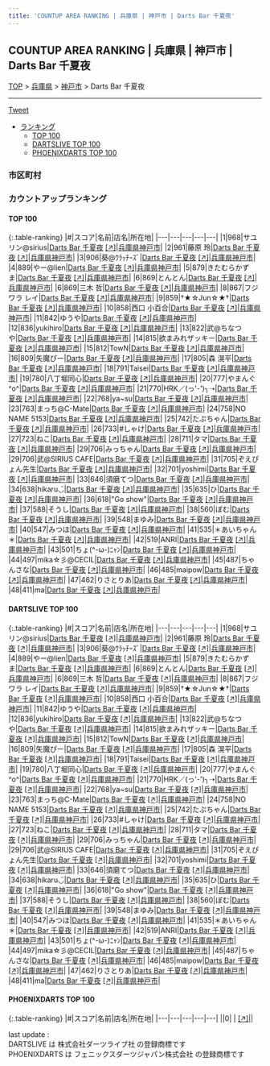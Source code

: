 ```yaml
---
title: 'COUNTUP AREA RANKING | 兵庫県 | 神戸市 | Darts Bar 千夏夜'
---
```

## COUNTUP AREA RANKING | 兵庫県 | 神戸市 | Darts Bar 千夏夜

[TOP](/darts/rank/) > [兵庫県](/darts/rank/兵庫県/) > [神戸市](/darts/rank/兵庫県/神戸市/) > Darts Bar 千夏夜

___

<a href="https://twitter.com/share?ref_src=twsrc%5Etfw" data-text="COUNTUP AREA RANKING | 兵庫県神戸市Darts Bar 千夏夜" class="twitter-share-button" data-hashtags="DARTSLIVE,PHOENIXDARTS,darts,ダーツ" data-show-count="false">Tweet</a>

* [ランキング](#カウントアップランキング)
    * [TOP 100](#top-100)
    * [DARTSLIVE TOP 100](#dartslive-top-100)
    * [PHOENIXDARTS TOP 100](#phoenixdarts-top-100)

### 市区町村

<ul>

</ul>

### カウントアップランキング

#### TOP 100



{:.table-ranking}
|#|スコア|名前|店名|所在地|
|---|---|---|---|---|
|1|968|<span class="rank-name-dl">サユリン@sirius</span>|<a href="/darts/rank/shops/59bc6b3958b400a425d56fb0e5c39bac.html">Darts Bar 千夏夜</a> <a href="https://search.dartslive.com/jp/shop/59bc6b3958b400a425d56fb0e5c39bac">[↗]</a>|<a href="/darts/rank/兵庫県/神戸市">兵庫県神戸市</a>|
|2|961|<span class="rank-name-dl">藤原 玲</span>|<a href="/darts/rank/shops/59bc6b3958b400a425d56fb0e5c39bac.html">Darts Bar 千夏夜</a> <a href="https://search.dartslive.com/jp/shop/59bc6b3958b400a425d56fb0e5c39bac">[↗]</a>|<a href="/darts/rank/兵庫県/神戸市">兵庫県神戸市</a>|
|3|906|<span class="rank-name-dl">葵@ｳﾗｯﾁｰｽﾞ</span>|<a href="/darts/rank/shops/59bc6b3958b400a425d56fb0e5c39bac.html">Darts Bar 千夏夜</a> <a href="https://search.dartslive.com/jp/shop/59bc6b3958b400a425d56fb0e5c39bac">[↗]</a>|<a href="/darts/rank/兵庫県/神戸市">兵庫県神戸市</a>|
|4|889|<span class="rank-name-dl">やー@lien</span>|<a href="/darts/rank/shops/59bc6b3958b400a425d56fb0e5c39bac.html">Darts Bar 千夏夜</a> <a href="https://search.dartslive.com/jp/shop/59bc6b3958b400a425d56fb0e5c39bac">[↗]</a>|<a href="/darts/rank/兵庫県/神戸市">兵庫県神戸市</a>|
|5|879|<span class="rank-name-dl">きたむらかずま</span>|<a href="/darts/rank/shops/59bc6b3958b400a425d56fb0e5c39bac.html">Darts Bar 千夏夜</a> <a href="https://search.dartslive.com/jp/shop/59bc6b3958b400a425d56fb0e5c39bac">[↗]</a>|<a href="/darts/rank/兵庫県/神戸市">兵庫県神戸市</a>|
|6|869|<span class="rank-name-dl">とんとん</span>|<a href="/darts/rank/shops/59bc6b3958b400a425d56fb0e5c39bac.html">Darts Bar 千夏夜</a> <a href="https://search.dartslive.com/jp/shop/59bc6b3958b400a425d56fb0e5c39bac">[↗]</a>|<a href="/darts/rank/兵庫県/神戸市">兵庫県神戸市</a>|
|6|869|<span class="rank-name-dl">三木 哲</span>|<a href="/darts/rank/shops/59bc6b3958b400a425d56fb0e5c39bac.html">Darts Bar 千夏夜</a> <a href="https://search.dartslive.com/jp/shop/59bc6b3958b400a425d56fb0e5c39bac">[↗]</a>|<a href="/darts/rank/兵庫県/神戸市">兵庫県神戸市</a>|
|8|867|<span class="rank-name-dl">フジワラ レイ</span>|<a href="/darts/rank/shops/59bc6b3958b400a425d56fb0e5c39bac.html">Darts Bar 千夏夜</a> <a href="https://search.dartslive.com/jp/shop/59bc6b3958b400a425d56fb0e5c39bac">[↗]</a>|<a href="/darts/rank/兵庫県/神戸市">兵庫県神戸市</a>|
|9|859|<span class="rank-name-dl">†★☆Jun☆★†</span>|<a href="/darts/rank/shops/59bc6b3958b400a425d56fb0e5c39bac.html">Darts Bar 千夏夜</a> <a href="https://search.dartslive.com/jp/shop/59bc6b3958b400a425d56fb0e5c39bac">[↗]</a>|<a href="/darts/rank/兵庫県/神戸市">兵庫県神戸市</a>|
|10|858|<span class="rank-name-dl">西口 小百合</span>|<a href="/darts/rank/shops/59bc6b3958b400a425d56fb0e5c39bac.html">Darts Bar 千夏夜</a> <a href="https://search.dartslive.com/jp/shop/59bc6b3958b400a425d56fb0e5c39bac">[↗]</a>|<a href="/darts/rank/兵庫県/神戸市">兵庫県神戸市</a>|
|11|842|<span class="rank-name-dl">ゆうや</span>|<a href="/darts/rank/shops/59bc6b3958b400a425d56fb0e5c39bac.html">Darts Bar 千夏夜</a> <a href="https://search.dartslive.com/jp/shop/59bc6b3958b400a425d56fb0e5c39bac">[↗]</a>|<a href="/darts/rank/兵庫県/神戸市">兵庫県神戸市</a>|
|12|836|<span class="rank-name-dl">yukihiro</span>|<a href="/darts/rank/shops/59bc6b3958b400a425d56fb0e5c39bac.html">Darts Bar 千夏夜</a> <a href="https://search.dartslive.com/jp/shop/59bc6b3958b400a425d56fb0e5c39bac">[↗]</a>|<a href="/darts/rank/兵庫県/神戸市">兵庫県神戸市</a>|
|13|822|<span class="rank-name-dl">武@ちなつや</span>|<a href="/darts/rank/shops/59bc6b3958b400a425d56fb0e5c39bac.html">Darts Bar 千夏夜</a> <a href="https://search.dartslive.com/jp/shop/59bc6b3958b400a425d56fb0e5c39bac">[↗]</a>|<a href="/darts/rank/兵庫県/神戸市">兵庫県神戸市</a>|
|14|815|<span class="rank-name-dl">欲まみれザッキー</span>|<a href="/darts/rank/shops/59bc6b3958b400a425d56fb0e5c39bac.html">Darts Bar 千夏夜</a> <a href="https://search.dartslive.com/jp/shop/59bc6b3958b400a425d56fb0e5c39bac">[↗]</a>|<a href="/darts/rank/兵庫県/神戸市">兵庫県神戸市</a>|
|15|812|<span class="rank-name-dl">TowN</span>|<a href="/darts/rank/shops/59bc6b3958b400a425d56fb0e5c39bac.html">Darts Bar 千夏夜</a> <a href="https://search.dartslive.com/jp/shop/59bc6b3958b400a425d56fb0e5c39bac">[↗]</a>|<a href="/darts/rank/兵庫県/神戸市">兵庫県神戸市</a>|
|16|809|<span class="rank-name-dl">矢魔ぴー</span>|<a href="/darts/rank/shops/59bc6b3958b400a425d56fb0e5c39bac.html">Darts Bar 千夏夜</a> <a href="https://search.dartslive.com/jp/shop/59bc6b3958b400a425d56fb0e5c39bac">[↗]</a>|<a href="/darts/rank/兵庫県/神戸市">兵庫県神戸市</a>|
|17|805|<span class="rank-name-dl">森 滉平</span>|<a href="/darts/rank/shops/59bc6b3958b400a425d56fb0e5c39bac.html">Darts Bar 千夏夜</a> <a href="https://search.dartslive.com/jp/shop/59bc6b3958b400a425d56fb0e5c39bac">[↗]</a>|<a href="/darts/rank/兵庫県/神戸市">兵庫県神戸市</a>|
|18|791|<span class="rank-name-dl">Taisei</span>|<a href="/darts/rank/shops/59bc6b3958b400a425d56fb0e5c39bac.html">Darts Bar 千夏夜</a> <a href="https://search.dartslive.com/jp/shop/59bc6b3958b400a425d56fb0e5c39bac">[↗]</a>|<a href="/darts/rank/兵庫県/神戸市">兵庫県神戸市</a>|
|19|780|<span class="rank-name-dl">八丁堀同心</span>|<a href="/darts/rank/shops/59bc6b3958b400a425d56fb0e5c39bac.html">Darts Bar 千夏夜</a> <a href="https://search.dartslive.com/jp/shop/59bc6b3958b400a425d56fb0e5c39bac">[↗]</a>|<a href="/darts/rank/兵庫県/神戸市">兵庫県神戸市</a>|
|20|777|<span class="rank-name-dl">やまんぐ ^o^</span>|<a href="/darts/rank/shops/59bc6b3958b400a425d56fb0e5c39bac.html">Darts Bar 千夏夜</a> <a href="https://search.dartslive.com/jp/shop/59bc6b3958b400a425d56fb0e5c39bac">[↗]</a>|<a href="/darts/rank/兵庫県/神戸市">兵庫県神戸市</a>|
|21|770|<span class="rank-name-dl">HRK／(っ&#x27;-&#x27;)╮➝</span>|<a href="/darts/rank/shops/59bc6b3958b400a425d56fb0e5c39bac.html">Darts Bar 千夏夜</a> <a href="https://search.dartslive.com/jp/shop/59bc6b3958b400a425d56fb0e5c39bac">[↗]</a>|<a href="/darts/rank/兵庫県/神戸市">兵庫県神戸市</a>|
|22|768|<span class="rank-name-dl">ya~su</span>|<a href="/darts/rank/shops/59bc6b3958b400a425d56fb0e5c39bac.html">Darts Bar 千夏夜</a> <a href="https://search.dartslive.com/jp/shop/59bc6b3958b400a425d56fb0e5c39bac">[↗]</a>|<a href="/darts/rank/兵庫県/神戸市">兵庫県神戸市</a>|
|23|763|<span class="rank-name-dl">まっち@C-Mate</span>|<a href="/darts/rank/shops/59bc6b3958b400a425d56fb0e5c39bac.html">Darts Bar 千夏夜</a> <a href="https://search.dartslive.com/jp/shop/59bc6b3958b400a425d56fb0e5c39bac">[↗]</a>|<a href="/darts/rank/兵庫県/神戸市">兵庫県神戸市</a>|
|24|758|<span class="rank-name-dl">NO NAME 5153</span>|<a href="/darts/rank/shops/59bc6b3958b400a425d56fb0e5c39bac.html">Darts Bar 千夏夜</a> <a href="https://search.dartslive.com/jp/shop/59bc6b3958b400a425d56fb0e5c39bac">[↗]</a>|<a href="/darts/rank/兵庫県/神戸市">兵庫県神戸市</a>|
|25|742|<span class="rank-name-dl">たぷちゃん</span>|<a href="/darts/rank/shops/59bc6b3958b400a425d56fb0e5c39bac.html">Darts Bar 千夏夜</a> <a href="https://search.dartslive.com/jp/shop/59bc6b3958b400a425d56fb0e5c39bac">[↗]</a>|<a href="/darts/rank/兵庫県/神戸市">兵庫県神戸市</a>|
|26|733|<span class="rank-name-dl">#しゃけ</span>|<a href="/darts/rank/shops/59bc6b3958b400a425d56fb0e5c39bac.html">Darts Bar 千夏夜</a> <a href="https://search.dartslive.com/jp/shop/59bc6b3958b400a425d56fb0e5c39bac">[↗]</a>|<a href="/darts/rank/兵庫県/神戸市">兵庫県神戸市</a>|
|27|723|<span class="rank-name-dl">ねこ</span>|<a href="/darts/rank/shops/59bc6b3958b400a425d56fb0e5c39bac.html">Darts Bar 千夏夜</a> <a href="https://search.dartslive.com/jp/shop/59bc6b3958b400a425d56fb0e5c39bac">[↗]</a>|<a href="/darts/rank/兵庫県/神戸市">兵庫県神戸市</a>|
|28|711|<span class="rank-name-dl">タマ</span>|<a href="/darts/rank/shops/59bc6b3958b400a425d56fb0e5c39bac.html">Darts Bar 千夏夜</a> <a href="https://search.dartslive.com/jp/shop/59bc6b3958b400a425d56fb0e5c39bac">[↗]</a>|<a href="/darts/rank/兵庫県/神戸市">兵庫県神戸市</a>|
|29|706|<span class="rank-name-dl">みっちゃん</span>|<a href="/darts/rank/shops/59bc6b3958b400a425d56fb0e5c39bac.html">Darts Bar 千夏夜</a> <a href="https://search.dartslive.com/jp/shop/59bc6b3958b400a425d56fb0e5c39bac">[↗]</a>|<a href="/darts/rank/兵庫県/神戸市">兵庫県神戸市</a>|
|29|706|<span class="rank-name-dl">武@SIRIUS CAFE</span>|<a href="/darts/rank/shops/59bc6b3958b400a425d56fb0e5c39bac.html">Darts Bar 千夏夜</a> <a href="https://search.dartslive.com/jp/shop/59bc6b3958b400a425d56fb0e5c39bac">[↗]</a>|<a href="/darts/rank/兵庫県/神戸市">兵庫県神戸市</a>|
|31|705|<span class="rank-name-dl">ぞえぴょん先生</span>|<a href="/darts/rank/shops/59bc6b3958b400a425d56fb0e5c39bac.html">Darts Bar 千夏夜</a> <a href="https://search.dartslive.com/jp/shop/59bc6b3958b400a425d56fb0e5c39bac">[↗]</a>|<a href="/darts/rank/兵庫県/神戸市">兵庫県神戸市</a>|
|32|701|<span class="rank-name-dl">yoshimi</span>|<a href="/darts/rank/shops/59bc6b3958b400a425d56fb0e5c39bac.html">Darts Bar 千夏夜</a> <a href="https://search.dartslive.com/jp/shop/59bc6b3958b400a425d56fb0e5c39bac">[↗]</a>|<a href="/darts/rank/兵庫県/神戸市">兵庫県神戸市</a>|
|33|646|<span class="rank-name-dl">須磨てつ</span>|<a href="/darts/rank/shops/59bc6b3958b400a425d56fb0e5c39bac.html">Darts Bar 千夏夜</a> <a href="https://search.dartslive.com/jp/shop/59bc6b3958b400a425d56fb0e5c39bac">[↗]</a>|<a href="/darts/rank/兵庫県/神戸市">兵庫県神戸市</a>|
|34|638|<span class="rank-name-dl">hikaru◡̈</span>|<a href="/darts/rank/shops/59bc6b3958b400a425d56fb0e5c39bac.html">Darts Bar 千夏夜</a> <a href="https://search.dartslive.com/jp/shop/59bc6b3958b400a425d56fb0e5c39bac">[↗]</a>|<a href="/darts/rank/兵庫県/神戸市">兵庫県神戸市</a>|
|35|635|<span class="rank-name-dl">ひ</span>|<a href="/darts/rank/shops/59bc6b3958b400a425d56fb0e5c39bac.html">Darts Bar 千夏夜</a> <a href="https://search.dartslive.com/jp/shop/59bc6b3958b400a425d56fb0e5c39bac">[↗]</a>|<a href="/darts/rank/兵庫県/神戸市">兵庫県神戸市</a>|
|36|618|<span class="rank-name-dl">&quot;Go show&quot;</span>|<a href="/darts/rank/shops/59bc6b3958b400a425d56fb0e5c39bac.html">Darts Bar 千夏夜</a> <a href="https://search.dartslive.com/jp/shop/59bc6b3958b400a425d56fb0e5c39bac">[↗]</a>|<a href="/darts/rank/兵庫県/神戸市">兵庫県神戸市</a>|
|37|588|<span class="rank-name-dl">そうし</span>|<a href="/darts/rank/shops/59bc6b3958b400a425d56fb0e5c39bac.html">Darts Bar 千夏夜</a> <a href="https://search.dartslive.com/jp/shop/59bc6b3958b400a425d56fb0e5c39bac">[↗]</a>|<a href="/darts/rank/兵庫県/神戸市">兵庫県神戸市</a>|
|38|560|<span class="rank-name-dl">ぽむ</span>|<a href="/darts/rank/shops/59bc6b3958b400a425d56fb0e5c39bac.html">Darts Bar 千夏夜</a> <a href="https://search.dartslive.com/jp/shop/59bc6b3958b400a425d56fb0e5c39bac">[↗]</a>|<a href="/darts/rank/兵庫県/神戸市">兵庫県神戸市</a>|
|39|548|<span class="rank-name-dl">まゆみ</span>|<a href="/darts/rank/shops/59bc6b3958b400a425d56fb0e5c39bac.html">Darts Bar 千夏夜</a> <a href="https://search.dartslive.com/jp/shop/59bc6b3958b400a425d56fb0e5c39bac">[↗]</a>|<a href="/darts/rank/兵庫県/神戸市">兵庫県神戸市</a>|
|40|547|<span class="rank-name-dl">みつほ</span>|<a href="/darts/rank/shops/59bc6b3958b400a425d56fb0e5c39bac.html">Darts Bar 千夏夜</a> <a href="https://search.dartslive.com/jp/shop/59bc6b3958b400a425d56fb0e5c39bac">[↗]</a>|<a href="/darts/rank/兵庫県/神戸市">兵庫県神戸市</a>|
|41|535|<span class="rank-name-dl">＊あいちゃん＊</span>|<a href="/darts/rank/shops/59bc6b3958b400a425d56fb0e5c39bac.html">Darts Bar 千夏夜</a> <a href="https://search.dartslive.com/jp/shop/59bc6b3958b400a425d56fb0e5c39bac">[↗]</a>|<a href="/darts/rank/兵庫県/神戸市">兵庫県神戸市</a>|
|42|519|<span class="rank-name-dl">ANRI</span>|<a href="/darts/rank/shops/59bc6b3958b400a425d56fb0e5c39bac.html">Darts Bar 千夏夜</a> <a href="https://search.dartslive.com/jp/shop/59bc6b3958b400a425d56fb0e5c39bac">[↗]</a>|<a href="/darts/rank/兵庫県/神戸市">兵庫県神戸市</a>|
|43|501|<span class="rank-name-dl">ちょ(^-ω-)ﾆｬﾝ</span>|<a href="/darts/rank/shops/59bc6b3958b400a425d56fb0e5c39bac.html">Darts Bar 千夏夜</a> <a href="https://search.dartslive.com/jp/shop/59bc6b3958b400a425d56fb0e5c39bac">[↗]</a>|<a href="/darts/rank/兵庫県/神戸市">兵庫県神戸市</a>|
|44|497|<span class="rank-name-dl">mika☆彡@CECIL</span>|<a href="/darts/rank/shops/59bc6b3958b400a425d56fb0e5c39bac.html">Darts Bar 千夏夜</a> <a href="https://search.dartslive.com/jp/shop/59bc6b3958b400a425d56fb0e5c39bac">[↗]</a>|<a href="/darts/rank/兵庫県/神戸市">兵庫県神戸市</a>|
|45|487|<span class="rank-name-dl">ちゃんさな</span>|<a href="/darts/rank/shops/59bc6b3958b400a425d56fb0e5c39bac.html">Darts Bar 千夏夜</a> <a href="https://search.dartslive.com/jp/shop/59bc6b3958b400a425d56fb0e5c39bac">[↗]</a>|<a href="/darts/rank/兵庫県/神戸市">兵庫県神戸市</a>|
|46|485|<span class="rank-name-dl">maipow</span>|<a href="/darts/rank/shops/59bc6b3958b400a425d56fb0e5c39bac.html">Darts Bar 千夏夜</a> <a href="https://search.dartslive.com/jp/shop/59bc6b3958b400a425d56fb0e5c39bac">[↗]</a>|<a href="/darts/rank/兵庫県/神戸市">兵庫県神戸市</a>|
|47|462|<span class="rank-name-dl">りさとりあ</span>|<a href="/darts/rank/shops/59bc6b3958b400a425d56fb0e5c39bac.html">Darts Bar 千夏夜</a> <a href="https://search.dartslive.com/jp/shop/59bc6b3958b400a425d56fb0e5c39bac">[↗]</a>|<a href="/darts/rank/兵庫県/神戸市">兵庫県神戸市</a>|
|48|411|<span class="rank-name-dl">ma</span>|<a href="/darts/rank/shops/59bc6b3958b400a425d56fb0e5c39bac.html">Darts Bar 千夏夜</a> <a href="https://search.dartslive.com/jp/shop/59bc6b3958b400a425d56fb0e5c39bac">[↗]</a>|<a href="/darts/rank/兵庫県/神戸市">兵庫県神戸市</a>|


#### DARTSLIVE TOP 100



{:.table-ranking}
|#|スコア|名前|店名|所在地|
|---|---|---|---|---|
|1|968|<span class="rank-name-dl">サユリン@sirius</span>|<a href="/darts/rank/shops/59bc6b3958b400a425d56fb0e5c39bac.html">Darts Bar 千夏夜</a> <a href="https://search.dartslive.com/jp/shop/59bc6b3958b400a425d56fb0e5c39bac">[↗]</a>|<a href="/darts/rank/兵庫県/神戸市">兵庫県神戸市</a>|
|2|961|<span class="rank-name-dl">藤原 玲</span>|<a href="/darts/rank/shops/59bc6b3958b400a425d56fb0e5c39bac.html">Darts Bar 千夏夜</a> <a href="https://search.dartslive.com/jp/shop/59bc6b3958b400a425d56fb0e5c39bac">[↗]</a>|<a href="/darts/rank/兵庫県/神戸市">兵庫県神戸市</a>|
|3|906|<span class="rank-name-dl">葵@ｳﾗｯﾁｰｽﾞ</span>|<a href="/darts/rank/shops/59bc6b3958b400a425d56fb0e5c39bac.html">Darts Bar 千夏夜</a> <a href="https://search.dartslive.com/jp/shop/59bc6b3958b400a425d56fb0e5c39bac">[↗]</a>|<a href="/darts/rank/兵庫県/神戸市">兵庫県神戸市</a>|
|4|889|<span class="rank-name-dl">やー@lien</span>|<a href="/darts/rank/shops/59bc6b3958b400a425d56fb0e5c39bac.html">Darts Bar 千夏夜</a> <a href="https://search.dartslive.com/jp/shop/59bc6b3958b400a425d56fb0e5c39bac">[↗]</a>|<a href="/darts/rank/兵庫県/神戸市">兵庫県神戸市</a>|
|5|879|<span class="rank-name-dl">きたむらかずま</span>|<a href="/darts/rank/shops/59bc6b3958b400a425d56fb0e5c39bac.html">Darts Bar 千夏夜</a> <a href="https://search.dartslive.com/jp/shop/59bc6b3958b400a425d56fb0e5c39bac">[↗]</a>|<a href="/darts/rank/兵庫県/神戸市">兵庫県神戸市</a>|
|6|869|<span class="rank-name-dl">とんとん</span>|<a href="/darts/rank/shops/59bc6b3958b400a425d56fb0e5c39bac.html">Darts Bar 千夏夜</a> <a href="https://search.dartslive.com/jp/shop/59bc6b3958b400a425d56fb0e5c39bac">[↗]</a>|<a href="/darts/rank/兵庫県/神戸市">兵庫県神戸市</a>|
|6|869|<span class="rank-name-dl">三木 哲</span>|<a href="/darts/rank/shops/59bc6b3958b400a425d56fb0e5c39bac.html">Darts Bar 千夏夜</a> <a href="https://search.dartslive.com/jp/shop/59bc6b3958b400a425d56fb0e5c39bac">[↗]</a>|<a href="/darts/rank/兵庫県/神戸市">兵庫県神戸市</a>|
|8|867|<span class="rank-name-dl">フジワラ レイ</span>|<a href="/darts/rank/shops/59bc6b3958b400a425d56fb0e5c39bac.html">Darts Bar 千夏夜</a> <a href="https://search.dartslive.com/jp/shop/59bc6b3958b400a425d56fb0e5c39bac">[↗]</a>|<a href="/darts/rank/兵庫県/神戸市">兵庫県神戸市</a>|
|9|859|<span class="rank-name-dl">†★☆Jun☆★†</span>|<a href="/darts/rank/shops/59bc6b3958b400a425d56fb0e5c39bac.html">Darts Bar 千夏夜</a> <a href="https://search.dartslive.com/jp/shop/59bc6b3958b400a425d56fb0e5c39bac">[↗]</a>|<a href="/darts/rank/兵庫県/神戸市">兵庫県神戸市</a>|
|10|858|<span class="rank-name-dl">西口 小百合</span>|<a href="/darts/rank/shops/59bc6b3958b400a425d56fb0e5c39bac.html">Darts Bar 千夏夜</a> <a href="https://search.dartslive.com/jp/shop/59bc6b3958b400a425d56fb0e5c39bac">[↗]</a>|<a href="/darts/rank/兵庫県/神戸市">兵庫県神戸市</a>|
|11|842|<span class="rank-name-dl">ゆうや</span>|<a href="/darts/rank/shops/59bc6b3958b400a425d56fb0e5c39bac.html">Darts Bar 千夏夜</a> <a href="https://search.dartslive.com/jp/shop/59bc6b3958b400a425d56fb0e5c39bac">[↗]</a>|<a href="/darts/rank/兵庫県/神戸市">兵庫県神戸市</a>|
|12|836|<span class="rank-name-dl">yukihiro</span>|<a href="/darts/rank/shops/59bc6b3958b400a425d56fb0e5c39bac.html">Darts Bar 千夏夜</a> <a href="https://search.dartslive.com/jp/shop/59bc6b3958b400a425d56fb0e5c39bac">[↗]</a>|<a href="/darts/rank/兵庫県/神戸市">兵庫県神戸市</a>|
|13|822|<span class="rank-name-dl">武@ちなつや</span>|<a href="/darts/rank/shops/59bc6b3958b400a425d56fb0e5c39bac.html">Darts Bar 千夏夜</a> <a href="https://search.dartslive.com/jp/shop/59bc6b3958b400a425d56fb0e5c39bac">[↗]</a>|<a href="/darts/rank/兵庫県/神戸市">兵庫県神戸市</a>|
|14|815|<span class="rank-name-dl">欲まみれザッキー</span>|<a href="/darts/rank/shops/59bc6b3958b400a425d56fb0e5c39bac.html">Darts Bar 千夏夜</a> <a href="https://search.dartslive.com/jp/shop/59bc6b3958b400a425d56fb0e5c39bac">[↗]</a>|<a href="/darts/rank/兵庫県/神戸市">兵庫県神戸市</a>|
|15|812|<span class="rank-name-dl">TowN</span>|<a href="/darts/rank/shops/59bc6b3958b400a425d56fb0e5c39bac.html">Darts Bar 千夏夜</a> <a href="https://search.dartslive.com/jp/shop/59bc6b3958b400a425d56fb0e5c39bac">[↗]</a>|<a href="/darts/rank/兵庫県/神戸市">兵庫県神戸市</a>|
|16|809|<span class="rank-name-dl">矢魔ぴー</span>|<a href="/darts/rank/shops/59bc6b3958b400a425d56fb0e5c39bac.html">Darts Bar 千夏夜</a> <a href="https://search.dartslive.com/jp/shop/59bc6b3958b400a425d56fb0e5c39bac">[↗]</a>|<a href="/darts/rank/兵庫県/神戸市">兵庫県神戸市</a>|
|17|805|<span class="rank-name-dl">森 滉平</span>|<a href="/darts/rank/shops/59bc6b3958b400a425d56fb0e5c39bac.html">Darts Bar 千夏夜</a> <a href="https://search.dartslive.com/jp/shop/59bc6b3958b400a425d56fb0e5c39bac">[↗]</a>|<a href="/darts/rank/兵庫県/神戸市">兵庫県神戸市</a>|
|18|791|<span class="rank-name-dl">Taisei</span>|<a href="/darts/rank/shops/59bc6b3958b400a425d56fb0e5c39bac.html">Darts Bar 千夏夜</a> <a href="https://search.dartslive.com/jp/shop/59bc6b3958b400a425d56fb0e5c39bac">[↗]</a>|<a href="/darts/rank/兵庫県/神戸市">兵庫県神戸市</a>|
|19|780|<span class="rank-name-dl">八丁堀同心</span>|<a href="/darts/rank/shops/59bc6b3958b400a425d56fb0e5c39bac.html">Darts Bar 千夏夜</a> <a href="https://search.dartslive.com/jp/shop/59bc6b3958b400a425d56fb0e5c39bac">[↗]</a>|<a href="/darts/rank/兵庫県/神戸市">兵庫県神戸市</a>|
|20|777|<span class="rank-name-dl">やまんぐ ^o^</span>|<a href="/darts/rank/shops/59bc6b3958b400a425d56fb0e5c39bac.html">Darts Bar 千夏夜</a> <a href="https://search.dartslive.com/jp/shop/59bc6b3958b400a425d56fb0e5c39bac">[↗]</a>|<a href="/darts/rank/兵庫県/神戸市">兵庫県神戸市</a>|
|21|770|<span class="rank-name-dl">HRK／(っ&#x27;-&#x27;)╮➝</span>|<a href="/darts/rank/shops/59bc6b3958b400a425d56fb0e5c39bac.html">Darts Bar 千夏夜</a> <a href="https://search.dartslive.com/jp/shop/59bc6b3958b400a425d56fb0e5c39bac">[↗]</a>|<a href="/darts/rank/兵庫県/神戸市">兵庫県神戸市</a>|
|22|768|<span class="rank-name-dl">ya~su</span>|<a href="/darts/rank/shops/59bc6b3958b400a425d56fb0e5c39bac.html">Darts Bar 千夏夜</a> <a href="https://search.dartslive.com/jp/shop/59bc6b3958b400a425d56fb0e5c39bac">[↗]</a>|<a href="/darts/rank/兵庫県/神戸市">兵庫県神戸市</a>|
|23|763|<span class="rank-name-dl">まっち@C-Mate</span>|<a href="/darts/rank/shops/59bc6b3958b400a425d56fb0e5c39bac.html">Darts Bar 千夏夜</a> <a href="https://search.dartslive.com/jp/shop/59bc6b3958b400a425d56fb0e5c39bac">[↗]</a>|<a href="/darts/rank/兵庫県/神戸市">兵庫県神戸市</a>|
|24|758|<span class="rank-name-dl">NO NAME 5153</span>|<a href="/darts/rank/shops/59bc6b3958b400a425d56fb0e5c39bac.html">Darts Bar 千夏夜</a> <a href="https://search.dartslive.com/jp/shop/59bc6b3958b400a425d56fb0e5c39bac">[↗]</a>|<a href="/darts/rank/兵庫県/神戸市">兵庫県神戸市</a>|
|25|742|<span class="rank-name-dl">たぷちゃん</span>|<a href="/darts/rank/shops/59bc6b3958b400a425d56fb0e5c39bac.html">Darts Bar 千夏夜</a> <a href="https://search.dartslive.com/jp/shop/59bc6b3958b400a425d56fb0e5c39bac">[↗]</a>|<a href="/darts/rank/兵庫県/神戸市">兵庫県神戸市</a>|
|26|733|<span class="rank-name-dl">#しゃけ</span>|<a href="/darts/rank/shops/59bc6b3958b400a425d56fb0e5c39bac.html">Darts Bar 千夏夜</a> <a href="https://search.dartslive.com/jp/shop/59bc6b3958b400a425d56fb0e5c39bac">[↗]</a>|<a href="/darts/rank/兵庫県/神戸市">兵庫県神戸市</a>|
|27|723|<span class="rank-name-dl">ねこ</span>|<a href="/darts/rank/shops/59bc6b3958b400a425d56fb0e5c39bac.html">Darts Bar 千夏夜</a> <a href="https://search.dartslive.com/jp/shop/59bc6b3958b400a425d56fb0e5c39bac">[↗]</a>|<a href="/darts/rank/兵庫県/神戸市">兵庫県神戸市</a>|
|28|711|<span class="rank-name-dl">タマ</span>|<a href="/darts/rank/shops/59bc6b3958b400a425d56fb0e5c39bac.html">Darts Bar 千夏夜</a> <a href="https://search.dartslive.com/jp/shop/59bc6b3958b400a425d56fb0e5c39bac">[↗]</a>|<a href="/darts/rank/兵庫県/神戸市">兵庫県神戸市</a>|
|29|706|<span class="rank-name-dl">みっちゃん</span>|<a href="/darts/rank/shops/59bc6b3958b400a425d56fb0e5c39bac.html">Darts Bar 千夏夜</a> <a href="https://search.dartslive.com/jp/shop/59bc6b3958b400a425d56fb0e5c39bac">[↗]</a>|<a href="/darts/rank/兵庫県/神戸市">兵庫県神戸市</a>|
|29|706|<span class="rank-name-dl">武@SIRIUS CAFE</span>|<a href="/darts/rank/shops/59bc6b3958b400a425d56fb0e5c39bac.html">Darts Bar 千夏夜</a> <a href="https://search.dartslive.com/jp/shop/59bc6b3958b400a425d56fb0e5c39bac">[↗]</a>|<a href="/darts/rank/兵庫県/神戸市">兵庫県神戸市</a>|
|31|705|<span class="rank-name-dl">ぞえぴょん先生</span>|<a href="/darts/rank/shops/59bc6b3958b400a425d56fb0e5c39bac.html">Darts Bar 千夏夜</a> <a href="https://search.dartslive.com/jp/shop/59bc6b3958b400a425d56fb0e5c39bac">[↗]</a>|<a href="/darts/rank/兵庫県/神戸市">兵庫県神戸市</a>|
|32|701|<span class="rank-name-dl">yoshimi</span>|<a href="/darts/rank/shops/59bc6b3958b400a425d56fb0e5c39bac.html">Darts Bar 千夏夜</a> <a href="https://search.dartslive.com/jp/shop/59bc6b3958b400a425d56fb0e5c39bac">[↗]</a>|<a href="/darts/rank/兵庫県/神戸市">兵庫県神戸市</a>|
|33|646|<span class="rank-name-dl">須磨てつ</span>|<a href="/darts/rank/shops/59bc6b3958b400a425d56fb0e5c39bac.html">Darts Bar 千夏夜</a> <a href="https://search.dartslive.com/jp/shop/59bc6b3958b400a425d56fb0e5c39bac">[↗]</a>|<a href="/darts/rank/兵庫県/神戸市">兵庫県神戸市</a>|
|34|638|<span class="rank-name-dl">hikaru◡̈</span>|<a href="/darts/rank/shops/59bc6b3958b400a425d56fb0e5c39bac.html">Darts Bar 千夏夜</a> <a href="https://search.dartslive.com/jp/shop/59bc6b3958b400a425d56fb0e5c39bac">[↗]</a>|<a href="/darts/rank/兵庫県/神戸市">兵庫県神戸市</a>|
|35|635|<span class="rank-name-dl">ひ</span>|<a href="/darts/rank/shops/59bc6b3958b400a425d56fb0e5c39bac.html">Darts Bar 千夏夜</a> <a href="https://search.dartslive.com/jp/shop/59bc6b3958b400a425d56fb0e5c39bac">[↗]</a>|<a href="/darts/rank/兵庫県/神戸市">兵庫県神戸市</a>|
|36|618|<span class="rank-name-dl">&quot;Go show&quot;</span>|<a href="/darts/rank/shops/59bc6b3958b400a425d56fb0e5c39bac.html">Darts Bar 千夏夜</a> <a href="https://search.dartslive.com/jp/shop/59bc6b3958b400a425d56fb0e5c39bac">[↗]</a>|<a href="/darts/rank/兵庫県/神戸市">兵庫県神戸市</a>|
|37|588|<span class="rank-name-dl">そうし</span>|<a href="/darts/rank/shops/59bc6b3958b400a425d56fb0e5c39bac.html">Darts Bar 千夏夜</a> <a href="https://search.dartslive.com/jp/shop/59bc6b3958b400a425d56fb0e5c39bac">[↗]</a>|<a href="/darts/rank/兵庫県/神戸市">兵庫県神戸市</a>|
|38|560|<span class="rank-name-dl">ぽむ</span>|<a href="/darts/rank/shops/59bc6b3958b400a425d56fb0e5c39bac.html">Darts Bar 千夏夜</a> <a href="https://search.dartslive.com/jp/shop/59bc6b3958b400a425d56fb0e5c39bac">[↗]</a>|<a href="/darts/rank/兵庫県/神戸市">兵庫県神戸市</a>|
|39|548|<span class="rank-name-dl">まゆみ</span>|<a href="/darts/rank/shops/59bc6b3958b400a425d56fb0e5c39bac.html">Darts Bar 千夏夜</a> <a href="https://search.dartslive.com/jp/shop/59bc6b3958b400a425d56fb0e5c39bac">[↗]</a>|<a href="/darts/rank/兵庫県/神戸市">兵庫県神戸市</a>|
|40|547|<span class="rank-name-dl">みつほ</span>|<a href="/darts/rank/shops/59bc6b3958b400a425d56fb0e5c39bac.html">Darts Bar 千夏夜</a> <a href="https://search.dartslive.com/jp/shop/59bc6b3958b400a425d56fb0e5c39bac">[↗]</a>|<a href="/darts/rank/兵庫県/神戸市">兵庫県神戸市</a>|
|41|535|<span class="rank-name-dl">＊あいちゃん＊</span>|<a href="/darts/rank/shops/59bc6b3958b400a425d56fb0e5c39bac.html">Darts Bar 千夏夜</a> <a href="https://search.dartslive.com/jp/shop/59bc6b3958b400a425d56fb0e5c39bac">[↗]</a>|<a href="/darts/rank/兵庫県/神戸市">兵庫県神戸市</a>|
|42|519|<span class="rank-name-dl">ANRI</span>|<a href="/darts/rank/shops/59bc6b3958b400a425d56fb0e5c39bac.html">Darts Bar 千夏夜</a> <a href="https://search.dartslive.com/jp/shop/59bc6b3958b400a425d56fb0e5c39bac">[↗]</a>|<a href="/darts/rank/兵庫県/神戸市">兵庫県神戸市</a>|
|43|501|<span class="rank-name-dl">ちょ(^-ω-)ﾆｬﾝ</span>|<a href="/darts/rank/shops/59bc6b3958b400a425d56fb0e5c39bac.html">Darts Bar 千夏夜</a> <a href="https://search.dartslive.com/jp/shop/59bc6b3958b400a425d56fb0e5c39bac">[↗]</a>|<a href="/darts/rank/兵庫県/神戸市">兵庫県神戸市</a>|
|44|497|<span class="rank-name-dl">mika☆彡@CECIL</span>|<a href="/darts/rank/shops/59bc6b3958b400a425d56fb0e5c39bac.html">Darts Bar 千夏夜</a> <a href="https://search.dartslive.com/jp/shop/59bc6b3958b400a425d56fb0e5c39bac">[↗]</a>|<a href="/darts/rank/兵庫県/神戸市">兵庫県神戸市</a>|
|45|487|<span class="rank-name-dl">ちゃんさな</span>|<a href="/darts/rank/shops/59bc6b3958b400a425d56fb0e5c39bac.html">Darts Bar 千夏夜</a> <a href="https://search.dartslive.com/jp/shop/59bc6b3958b400a425d56fb0e5c39bac">[↗]</a>|<a href="/darts/rank/兵庫県/神戸市">兵庫県神戸市</a>|
|46|485|<span class="rank-name-dl">maipow</span>|<a href="/darts/rank/shops/59bc6b3958b400a425d56fb0e5c39bac.html">Darts Bar 千夏夜</a> <a href="https://search.dartslive.com/jp/shop/59bc6b3958b400a425d56fb0e5c39bac">[↗]</a>|<a href="/darts/rank/兵庫県/神戸市">兵庫県神戸市</a>|
|47|462|<span class="rank-name-dl">りさとりあ</span>|<a href="/darts/rank/shops/59bc6b3958b400a425d56fb0e5c39bac.html">Darts Bar 千夏夜</a> <a href="https://search.dartslive.com/jp/shop/59bc6b3958b400a425d56fb0e5c39bac">[↗]</a>|<a href="/darts/rank/兵庫県/神戸市">兵庫県神戸市</a>|
|48|411|<span class="rank-name-dl">ma</span>|<a href="/darts/rank/shops/59bc6b3958b400a425d56fb0e5c39bac.html">Darts Bar 千夏夜</a> <a href="https://search.dartslive.com/jp/shop/59bc6b3958b400a425d56fb0e5c39bac">[↗]</a>|<a href="/darts/rank/兵庫県/神戸市">兵庫県神戸市</a>|


#### PHOENIXDARTS TOP 100



{:.table-ranking}
|#|スコア|名前|店名|所在地|
|---|---|---|---|---|
||0|<span class="rank-name-dl"> </span>|<a href="/darts/rank/shops/.html"></a> <a href="">[↗]</a>|<a href="/darts/rank//"></a>|


<div class="footer border-top border-gray-light mt-5 pt-3 text-right text-gray">
    last update : <span style="font-weight: italic" id="foot_last_modified"></span><br />
    DARTSLIVE は 株式会社ダーツライブ社 の登録商標です<br />
    PHOENIXDARTS は フェニックスダーツジャパン株式会社 の登録商標です<br />
</div>

<script src="https://cdnjs.cloudflare.com/ajax/libs/jquery.tablesorter/2.31.3/js/jquery.tablesorter.min.js" integrity="sha512-qzgd5cYSZcosqpzpn7zF2ZId8f/8CHmFKZ8j7mU4OUXTNRd5g+ZHBPsgKEwoqxCtdQvExE5LprwwPAgoicguNg==" crossorigin="anonymous" referrerpolicy="no-referrer"></script>
<link rel="stylesheet" href="https://cdnjs.cloudflare.com/ajax/libs/jquery.tablesorter/2.31.3/css/theme.default.min.css" integrity="sha512-wghhOJkjQX0Lh3NSWvNKeZ0ZpNn+SPVXX1Qyc9OCaogADktxrBiBdKGDoqVUOyhStvMBmJQ8ZdMHiR3wuEq8+w==" crossorigin="anonymous" referrerpolicy="no-referrer" />
<script>
$(function() {
    $(".table-ranking").tablesorter({sortList:[[0, 0]]});
    $("#foot_last_modified").text(formatDate(new Date(document.lastModified), 'yyyy-MM-dd HH:mm:ss'));
});
</script>

<script async src="https://platform.twitter.com/widgets.js" charset="utf-8"></script>